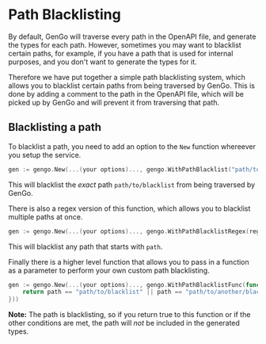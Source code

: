 # Path Blacklisting
By default, GenGo will traverse every path in the OpenAPI file, and generate the types for each path. However, sometimes you may want to blacklist certain paths, for example, if you have a path that is used for internal purposes, and you don't want to generate the types for it.

Therefore we have put together a simple path blacklisting system, which allows you to blacklist certain paths from being traversed by GenGo. This is done by adding a comment to the path in the OpenAPI file, which will be picked up by GenGo and will prevent it from traversing that path.

## Blacklisting a path
To blacklist a path, you need to add an option to the `New` function whereever you setup the service.

```go
gen := gengo.New(...(your options)..., gengo.WithPathBlacklist("path/to/blacklist"))
```

This will blacklist the _exact_ path `path/to/blacklist` from being traversed by GenGo.

There is also a regex version of this function, which allows you to blacklist multiple paths at once.

```go
gen := gengo.New(...(your options)..., gengo.WithPathBlacklistRegex(regex.MustCompile("^path.*$")))
```

This will blacklist any path that starts with `path`.

Finally there is a higher level function that allows you to pass in a function as a parameter to perform your own custom path blacklisting.

```go
gen := gengo.New(...(your options)..., gengo.WithPathBlacklistFunc(func(path string) bool {
    return path == "path/to/blacklist" || path == "path/to/another/blacklist"
}))
```

**Note:** The path is blacklisting, so if you return true to this function or if the other conditions are met, the path will _not_ be included in the generated types.